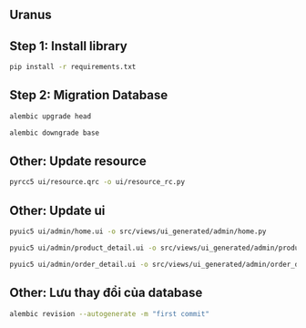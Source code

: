 ## Uranus

## Step 1: Install library
```sh
pip install -r requirements.txt
```

## Step 2: Migration Database
```sh
alembic upgrade head
```
```sh
alembic downgrade base
```

## Other: Update resource
```sh
pyrcc5 ui/resource.qrc -o ui/resource_rc.py
```

## Other: Update ui
```sh
pyuic5 ui/admin/home.ui -o src/views/ui_generated/admin/home.py

pyuic5 ui/admin/product_detail.ui -o src/views/ui_generated/admin/product_detail.py

pyuic5 ui/admin/order_detail.ui -o src/views/ui_generated/admin/order_detail.py
```



## Other: Lưu thay đổi của database
```sh
alembic revision --autogenerate -m "first commit"

```